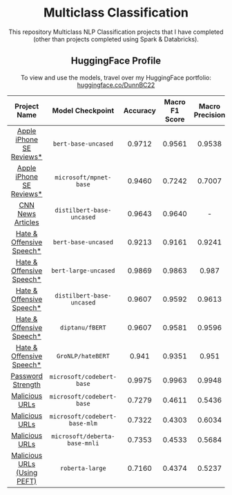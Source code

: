 <div align='center'>
<h1>
    Multiclass Classification
</h1>

<p>
    This repository Multiclass NLP Classification projects that I have completed (other than projects completed using Spark & Databricks).
</p>

<h2>
    HuggingFace Profile
</h2>

<p>
    To view and use the models, travel over my HuggingFace portfolio: <a href="https://huggingface.co/DunnBC22">huggingface.co/DunnBC22</a>
</p>


| Project Name | Model Checkpoint | Accuracy | Macro F1 Score | Macro Precision | Macro Recall |
| :---: | :---: | :---: | :---: | :---: | :---: |
| [Apple iPhone SE Reviews*](https://github.com/DunnBC22/NLP_Projects/blob/main/Multiclass%20Classification/Apple%20iPhone%20SE%20Reviews/Apple%20IPhone%20Reviews%20-%20MC%20CLF%20-%20Bert-Base.ipynb) | `bert-base-uncased` | 0.9712 | 0.9561 | 0.9538 | 0.9598 |
| [Apple iPhone SE Reviews*](https://github.com/DunnBC22/NLP_Projects/blob/main/Multiclass%20Classification/Apple%20iPhone%20SE%20Reviews/Apple%20IPhone%20Reviews%20-%20MC%20CLF%20-%20MPNet.ipynb) | `microsoft/mpnet-base` | 0.9460 | 0.7242 | 0.7007 | 0.7594 |
| [CNN News Articles](https://github.com/DunnBC22/NLP_Projects/blob/main/Multiclass%20Classification/CNN%20News%20Articles/Multiclass_Classification%20of%20News%20Articles-CNN%20News.ipynb) | `distilbert-base-uncased` | 0.9643 | 0.9640 | - | - |
| [Hate & Offensive Speech*](https://github.com/DunnBC22/NLP_Projects/blob/main/Multiclass%20Classification/Transformer%20Comparison/Hate%20%26%20Offensive%20Speech%20-%20BERT.ipynb) | `bert-base-uncased` | 0.9213 | 0.9161 | 0.9241 | 0.9144 |
| [Hate & Offensive Speech*](https://github.com/DunnBC22/NLP_Projects/blob/main/Multiclass%20Classification/Transformer%20Comparison/Hate%20%26%20Offensive%20Speech%20-%20BERT-Large.ipynb) | `bert-large-uncased` | 0.9869 | 0.9863 | 0.987 | 0.9857 |
| [Hate & Offensive Speech*](https://github.com/DunnBC22/NLP_Projects/blob/main/Multiclass%20Classification/Transformer%20Comparison/Hate%20%26%20Offensive%20Speech%20-%20DistilBERT.ipynb) | `distilbert-base-uncased` | 0.9607 | 0.9592 | 0.9613 | 0.9579 |
| [Hate & Offensive Speech*](https://github.com/DunnBC22/NLP_Projects/blob/main/Multiclass%20Classification/Transformer%20Comparison/Hate%20%26%20Offensive%20Speech%20-%20fBERT.ipynb) | `diptanu/fBERT` | 0.9607 | 0.9581 | 0.9596 | 0.9571 |
| [Hate & Offensive Speech*](https://github.com/DunnBC22/NLP_Projects/blob/main/Multiclass%20Classification/Transformer%20Comparison/Hate%20%26%20Offensive%20Speech%20-%20hateBERT.ipynb) | `GroNLP/hateBERT`| 0.941 | 0.9351 | 0.951 | 0.9273 |
| [Password Strength](https://github.com/DunnBC22/NLP_Projects/blob/main/Password%20Strength%20Classification%20(MC)/CodeBERT-Base%20-%20Password_Classifier.ipynb) | `microsoft/codebert-base` | 0.9975 | 0.9963 | 0.9948 | 0.9978 |
| [Malicious URLs](https://github.com/DunnBC22/NLP_Projects/blob/main/Multiclass%20Classification/Malicious%20URLs/Malicious%20URLs%20-%20CodeBERT.ipynb) | `microsoft/codebert-base`| 0.7279 | 0.4611 | 0.5436 | 0.4422 |
| [Malicious URLs](https://github.com/DunnBC22/NLP_Projects/blob/main/Multiclass%20Classification/Malicious%20URLs/Malicious_URLs_CodeBERT-mlm.ipynb) | `microsoft/codebert-base-mlm`| 0.7322 | 0.4303 | 0.6034 | 0.4233 |
| [Malicious URLs](https://github.com/DunnBC22/NLP_Projects/blob/main/Multiclass%20Classification/Malicious%20URLs/Malicious_URLs_DeBERTa.ipynb) | `microsoft/deberta-base-mnli`| 0.7353 | 0.4533 | 0.5684 | 0.4315 |
| [Malicious URLs (Using PEFT)](https://github.com/DunnBC22/NLP_Projects/blob/main/Multiclass%20Classification/Malicious%20URLs/PEFT_Malicious_URLs_Roberta_Large_Chkpt.ipynb) | `roberta-large`| 0.7160 | 0.4374 | 0.5237 | 0.4190 |


</div>
